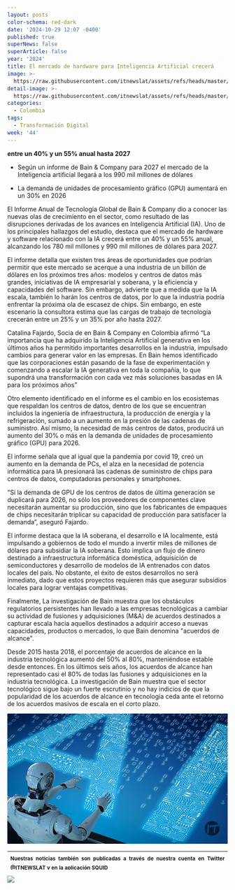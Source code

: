 ```yaml
---
layout: posts
color-schema: red-dark
date: '2024-10-29 12:07 -0400'
published: true
superNews: false
superArticle: false
year: '2024'
title: El mercado de hardware para Inteligencia Artificial crecerá
image: >-
  https://raw.githubusercontent.com/itnewslat/assets/refs/heads/master/img/540x320/Inteligencia-Artifical-Marketing-p.jpg
detail-image: >-
  https://raw.githubusercontent.com/itnewslat/assets/refs/heads/master/img/1024x680/Inteligencia-Artifical-Marketing-g.jpg
categories:
  - Colombia
tags:
  - Transformación Digital
week: '44'
---
```

**entre un 40% y un 55% anual hasta 2027**

- Según un informe de Bain & Company para 2027 el mercado de la Inteligencia artificial llegará a los 990 mil millones de dólares

- La demanda de  unidades de procesamiento gráfico (GPU) aumentará en un 30% en 2026

El Informe Anual de Tecnología Global de Bain & Company dio a conocer las nuevas olas de crecimiento en el sector, como resultado de las disrupciones derivadas de los avances en Inteligencia Artificial (IA). Uno de los principales hallazgos del estudio, destaca que el mercado de hardware y software relacionado con la IA crecerá entre un 40% y un 55% anual, alcanzando los 780 mil millones y 990 mil millones de dólares para 2027.

El informe detalla que existen tres áreas de oportunidades que podrían permitir que este mercado se acerque a una industria de un billón de dólares en los próximos tres años: modelos y centros de datos más grandes, iniciativas de IA empresarial y soberana, y la eficiencia y capacidades del software. Sin embargo, advierte que a medida que la IA escala, también lo harán los centros de datos, por lo que la industria podría enfrentar la próxima ola de escasez de chips. Sin embargo, en este escenario la consultora estima que las cargas de trabajo de tecnología crecerán entre un 25% y un 35% por año hasta 2027.

Catalina Fajardo, Socia de en Bain & Company en Colombia afirmó “La importancia que ha adquirido la Inteligencia Artificial generativa en los últimos años ha permitido importantes desarrollos en la industria, impulsado cambios para generar valor en las empresas. En Bain hemos identificado que las corporaciones están pasando de la fase de experimentación y comenzando a escalar la IA generativa en toda la compañía, lo que supondrá una transformación con cada vez más soluciones basadas en IA para los próximos años”

Otro elemento identificado en el informe es el cambio en los ecosistemas que respaldan los centros de datos, dentro de los que se encuentran incluidos la ingeniería de infraestructura, la producción de energía y la refrigeración, sumado a un aumento en la presión de las cadenas de suministro. Así mismo, la necesidad de más centros de datos, producirá un aumento del 30% o más en la demanda de  unidades de procesamiento gráfico (GPU) para 2026.

El informe señala que al igual que la pandemia por covid 19, creó un aumento en la demanda de PCs, el alza en la necesidad de potencia informática para IA presionará las cadenas de suministro de chips para centros de datos, computadoras personales y smartphones.

“Si la demanda de GPU de los centros de datos de última generación se duplicará para 2026, no sólo los proveedores de componentes clave necesitarán aumentar su producción, sino que los fabricantes de empaques de chips necesitarán triplicar su capacidad de producción para satisfacer la demanda”, aseguró Fajardo.

El informe destaca que la IA soberana, el desarrollo e IA localmente, está impulsando a gobiernos de todo el mundo a invertir miles de millones de dólares para subsidiar la IA soberana. Esto implica un flujo de dinero destinado a infraestructura informática doméstica, adquisición de  semiconductores y desarrollo de modelos de IA entrenados con datos locales del país. No obstante, el éxito de estos desarrollos no será inmediato, dado que estos proyectos requieren más que asegurar subsidios locales para lograr ventajas competitivas.

Finalmente, La investigación de Bain muestra que los obstáculos regulatorios persistentes han llevado a las empresas tecnológicas a cambiar su actividad de fusiones y adquisiciones (M&A) de acuerdos destinados a capturar escala hacia aquellos destinados a adquirir acceso a nuevas capacidades, productos o mercados, lo que Bain denomina "acuerdos de alcance".

Desde 2015 hasta 2018, el porcentaje de acuerdos de alcance en la industria tecnológica aumentó del 50% al 80%, manteniéndose estable desde entonces. En los últimos seis años, los acuerdos de alcance han representado casi el 80% de todas las fusiones y adquisiciones en la industria tecnológica. La investigación de Bain muestra que el sector tecnológico sigue bajo un fuerte escrutinio y no hay indicios de que la popularidad de los acuerdos de alcance en tecnología ceda ante el retorno de los acuerdos masivos de escala en el corto plazo. 

![](https://raw.githubusercontent.com/itnewslat/assets/refs/heads/master/img/540x320/Inteligencia-Artifical-Marketing-p.jpg)

<table style="height: 42px;" width="569">
<tbody>
<tr>
<td style="text-align: justify;"><sub><strong>Nuestras noticias también son publicadas a través de nuestra cuenta en Twitter <a href="https://twitter.com/itnewslat?lang=es">@ITNEWSLAT</a> y en la aplicación <a href="https://squidapp.co/en/">SQUID</a></strong></sub></td>
</tr>
</tbody>
</table>

<img src="https://tracker.metricool.com/c3po.jpg?hash=56f88a41e39ab42c063cc51676587a04"/>
